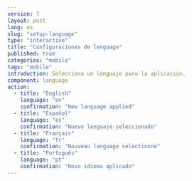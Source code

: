 ```yaml
---
version: 7
layout: post
lang: es
slug: "setup-language"
type: "interactive"
title: "Configuraciones de lenguage"
published: true
categories: "mobile"
tags: "mobile"
introduction: Selecciona un lenguaje para la aplicación.
component: language
action:
  - title: "English"
    language: "en"
    confirmation: "New language applied"
  - title: "Español"
    language: "es"
    confirmation: "Nuevo lenguaje seleccionado"    
  - title: "Français"
    language: "fr"
    confirmation: "Nouveau language selectionné"
  - title: "Português"
    language: "pt"
    confirmation: "Novo idioma aplicado"
---
```

